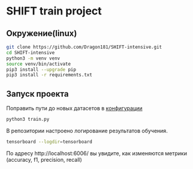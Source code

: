 # SHIFT train project

## Окружение(linux)
```bash
git clone https://github.com/Dragon181/SHIFT-intensive.git
cd SHIFT-intensive
python3 -m venv venv
source venv/bin/activate
pip3 install --upgrade pip
pip3 install -r requirements.txt
```

## Запуск проекта
Поправить пути до новых датасетов в [конфигурации](conf/data/sign_train.yaml)
```bash
python3 train.py
```
В репозитории настроено логирование результатов обучения.

```bash
tensorboard --logdir=tensorboard
```
По адресу http://localhost:6006/ вы увидите, как изменяются метрики (accuracy, f1, precision, recall)

